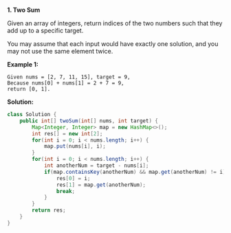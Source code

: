 **1. Two Sum**

Given an array of integers, return indices of the two numbers such that they add up to a specific target.

You may assume that each input would have exactly one solution, and you may not use the same element twice.

 

**Example 1:**
```
Given nums = [2, 7, 11, 15], target = 9,
Because nums[0] + nums[1] = 2 + 7 = 9,
return [0, 1].
```

**Solution:**
```java
class Solution {
    public int[] twoSum(int[] nums, int target) {
        Map<Integer, Integer> map = new HashMap<>();
        int res[] = new int[2];
        for(int i = 0; i < nums.length; i++) {
            map.put(nums[i], i);
        }
        for(int i = 0; i < nums.length; i++) {
            int anotherNum = target - nums[i];
            if(map.containsKey(anotherNum) && map.get(anotherNum) != i) {
                res[0] = i;
                res[1] = map.get(anotherNum);
                break;
            }
        }
        return res;
    }
}
```